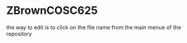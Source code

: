 # ZBrownCOSC625

the way to edit is to click on the file name from the main menue of the repository

